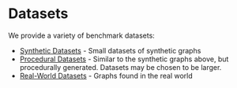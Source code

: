 # Datasets

We provide a variety of benchmark datasets:

- [Synthetic Datasets](small_synthetic.md) - Small datasets of synthetic graphs
- [Procedural Datasets](procedural.md) - Similar to the synthetic graphs above, but procedurally generated. Datasets may be chosen to be larger.
- [Real-World Datasets](real_world_topologies.md) - Graphs found in the real world